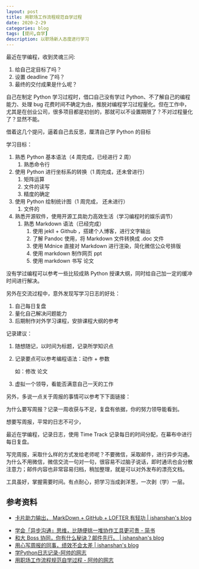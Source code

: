 ```yaml
---
layout: post
title: 用职场工作流程规范自学过程
date: 2020-2-29
categories: blog
tags: [提问,自学]
description: 以职场新人态度进行学习
---
```


最近在学编程，收到灵魂三问:

1. 给自己定目标了吗？
2. 设置 deadline 了吗？
3. 最终的交付成果是什么呢？

自己在制定 Python 学习过程时，借口自己没有学过 Python、不了解自己的编程能力、处理 bug 花费时间不确定为由，推脱对编程学习过程量化。但在工作中，尤其是在创业公司，很多项目都是初创的，那就可以不设置期限了？不对过程量化了？显然不能。

借着这几个提问，逼着自己去反思，厘清自己学 Python 的目标

学习目标：

1. 熟悉 Python 基本语法（4 周完成，已经进行 2 周）
   1. 熟悉命令行
2. 使用 Python 进行坐标系的转换（1 周完成，还未曾进行）
   1. 矩阵运算
   2. 文件的读写
   3. 精度的确定
3. 使用 Python 绘制统计图（1 周完成， 还未进行）
   1. 文件的
4. 熟悉开源软件，使用开源工具助力高效生活（学习编程时的娱乐调节）
   1. 熟悉 Markdown 语法（已经完成）
      1. 使用 jekll + Github ，搭建个人博客，进行文字输出
      2. 了解 Pandoc 使用，将 Markdown 文件转换成 .doc 文件
      3. 使用 Mdnice 直接对 Markdown 进行渲染，简化微信公众号排版
      4. 使用 markdown 制作网页 ppt
      5. 使用 markdown 书写 论文

没有学过编程可以参考一些比较成熟 Python 授课大纲，同时给自己加一定的缓冲时间进行解决。

另外在交流过程中，意外发现写学习日志的好处：

1. 自己每日复盘
2. 量化自己解决问题能力
3. 后期制作对外学习课程，安排课程大纲的参考

记录建议：

1. 随想随记，以时间为标题，记录所学知识点

2. 记录要点可以参考编程语法：动作 + 参数

   如：修改 论文

3. 虚拟一个领导，看能否满意自己一天的工作

另外，多说一点关于周报的事情可以参考下下面链接：

为什么要写周报？记录一周收获与不足，复盘有依据，你的努力领导能看到。

想要写周报，平常的日志不可少，

最近在学编程，记录日志，使用 Time Track 记录每日的时间分配，在幕布中进行每日复盘。

写完周报，采取什么样的方式发给老师呢？不要微信，采取邮件，进行异步沟通。为什么不用微信，微信交流一句对一句，很容易不过脑子说话，即时通讯也会分散注意力；邮件内容也非常容易归档，稍加整理，就是可以对外发布的漂亮文档。

工具虽好，掌握需要时间。有点耐心，把学习当成剥洋葱，一次剥（学）一层。

## 参考资料



- [卡片助力输出， MarkDown + GitHub + LOFTER 有轻功 | ishanshan's blog](https://ishanshan.im/selfedu/tool/HbOutputOwetoCards) 

* [学会「异步沟通」思维，比随便挑一堆协作工具更可贵 - 简书](https://www.jianshu.com/p/4717c15be0e5)
* [和大 Boss 协同，你有什么秘诀？邮件先行。 | ishanshan's blog](https://ishanshan.im/selfedu/TipsCooperateWithBoss.html)
* [用心写周报的同事，绩效不会太差 | ishanshan's blog](https://ishanshan.im/selfedu/TipsWeekly.html)
* [学Python日志记录-阿帅的网志](http://www.waterfree.club/2020/03/02/2020-2-21-The-Journey-of-Learn-Pthon/)
* [用职场工作流程规范自学过程 - 阿帅的网志](http://www.waterfree.club/blog/2020/02/29/StudyasaRecruit/)